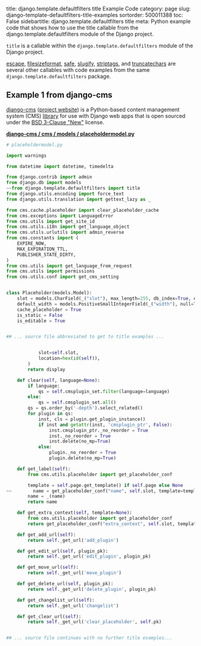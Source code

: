 title: django.template.defaultfilters title Example Code
category: page
slug: django-template-defaultfilters-title-examples
sortorder: 500011388
toc: False
sidebartitle: django.template.defaultfilters title
meta: Python example code that shows how to use the title callable from the django.template.defaultfilters module of the Django project.


`title` is a callable within the `django.template.defaultfilters` module of the Django project.

<a href="/django-template-defaultfilters-escape-examples.html">escape</a>,
<a href="/django-template-defaultfilters-filesizeformat-examples.html">filesizeformat</a>,
<a href="/django-template-defaultfilters-safe-examples.html">safe</a>,
<a href="/django-template-defaultfilters-slugify-examples.html">slugify</a>,
<a href="/django-template-defaultfilters-striptags-examples.html">striptags</a>,
and <a href="/django-template-defaultfilters-truncatechars-examples.html">truncatechars</a>
are several other callables with code examples from the same `django.template.defaultfilters` package.

## Example 1 from django-cms
[django-cms](https://github.com/divio/django-cms)
([project website](https://www.django-cms.org/en/)) is a Python-based
content management system (CMS) [library](https://pypi.org/project/django-cms/)
for use with Django web apps that is open sourced under the
[BSD 3-Clause "New"](https://github.com/divio/django-cms/blob/develop/LICENSE)
license.

[**django-cms / cms / models / placeholdermodel.py**](https://github.com/divio/django-cms/blob/develop/cms/models/placeholdermodel.py)

```python
# placeholdermodel.py

import warnings

from datetime import datetime, timedelta

from django.contrib import admin
from django.db import models
~~from django.template.defaultfilters import title
from django.utils.encoding import force_text
from django.utils.translation import gettext_lazy as _

from cms.cache.placeholder import clear_placeholder_cache
from cms.exceptions import LanguageError
from cms.utils import get_site_id
from cms.utils.i18n import get_language_object
from cms.utils.urlutils import admin_reverse
from cms.constants import (
    EXPIRE_NOW,
    MAX_EXPIRATION_TTL,
    PUBLISHER_STATE_DIRTY,
)
from cms.utils import get_language_from_request
from cms.utils import permissions
from cms.utils.conf import get_cms_setting


class Placeholder(models.Model):
    slot = models.CharField(_("slot"), max_length=255, db_index=True, editable=False)
    default_width = models.PositiveSmallIntegerField(_("width"), null=True, editable=False)
    cache_placeholder = True
    is_static = False
    is_editable = True


## ... source file abbreviated to get to title examples ...


            slot=self.slot,
            location=hex(id(self)),
        )
        return display

    def clear(self, language=None):
        if language:
            qs = self.cmsplugin_set.filter(language=language)
        else:
            qs = self.cmsplugin_set.all()
        qs = qs.order_by('-depth').select_related()
        for plugin in qs:
            inst, cls = plugin.get_plugin_instance()
            if inst and getattr(inst, 'cmsplugin_ptr', False):
                inst.cmsplugin_ptr._no_reorder = True
                inst._no_reorder = True
                inst.delete(no_mp=True)
            else:
                plugin._no_reorder = True
                plugin.delete(no_mp=True)

    def get_label(self):
        from cms.utils.placeholder import get_placeholder_conf

        template = self.page.get_template() if self.page else None
~~        name = get_placeholder_conf("name", self.slot, template=template, default=title(self.slot))
        name = _(name)
        return name

    def get_extra_context(self, template=None):
        from cms.utils.placeholder import get_placeholder_conf
        return get_placeholder_conf("extra_context", self.slot, template, {})

    def get_add_url(self):
        return self._get_url('add_plugin')

    def get_edit_url(self, plugin_pk):
        return self._get_url('edit_plugin', plugin_pk)

    def get_move_url(self):
        return self._get_url('move_plugin')

    def get_delete_url(self, plugin_pk):
        return self._get_url('delete_plugin', plugin_pk)

    def get_changelist_url(self):
        return self._get_url('changelist')

    def get_clear_url(self):
        return self._get_url('clear_placeholder', self.pk)


## ... source file continues with no further title examples...

```

